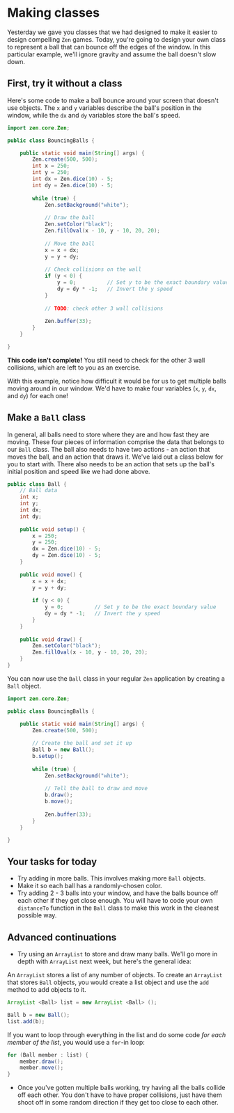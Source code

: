 # Making classes

Yesterday we gave you classes that we had designed to make it easier to design compelling `Zen` games. Today, you're going to design your own class to represent a ball that can bounce off the edges of the window. In this particular example, we'll ignore gravity and assume the ball doesn't slow down.

## First, try it without a class

Here's some code to make a ball bounce around your screen that doesn't use objects. The `x` and `y` variables describe the ball's position in the window, while the `dx` and `dy` variables store the ball's speed.

```java
import zen.core.Zen;

public class BouncingBalls {

	public static void main(String[] args) {
		Zen.create(500, 500);
		int x = 250;
		int y = 250;
		int dx = Zen.dice(10) - 5;
		int dy = Zen.dice(10) - 5;
		
		while (true) {
			Zen.setBackground("white");
			
			// Draw the ball
			Zen.setColor("black");
			Zen.fillOval(x - 10, y - 10, 20, 20);
			
			// Move the ball
			x = x + dx;
			y = y + dy;
			
			// Check collisions on the wall
			if (y < 0) {
				y = 0;			// Set y to be the exact boundary value
				dy = dy * -1;	// Invert the y speed
			}
			
			// TODO: check other 3 wall collisions
			
			Zen.buffer(33);
		}
	}

}
```

**This code isn't complete!** You still need to check for the other 3 wall collisions, which are left to you as an exercise.

With this example, notice how difficult it would be for us to get multiple balls moving around in our window. We'd have to make four variables (`x`, `y`, `dx`, and `dy`) for each one!

## Make a `Ball` class

In general, all balls need to store where they are and how fast they are moving. These four pieces of information comprise the data that belongs to our `Ball` class. The ball also needs to have two actions - an action that moves the ball, and an action that draws it. We've laid out a class below for you to start with. There also needs to be an action that sets up the ball's initial position and speed like we had done above.

```java
public class Ball {
	// Ball data
	int x;
	int y;
	int dx;
	int dy;
	
	public void setup() {
		x = 250;
		y = 250;
		dx = Zen.dice(10) - 5;
		dy = Zen.dice(10) - 5;
	}
	
	public void move() {
		x = x + dx;
		y = y + dy;
		
		if (y < 0) {
			y = 0;			// Set y to be the exact boundary value
			dy = dy * -1;	// Invert the y speed
		}
	}
	
	public void draw() {
		Zen.setColor("black");
		Zen.fillOval(x - 10, y - 10, 20, 20);
	}
}
```

You can now use the `Ball` class in your regular `Zen` application by creating a `Ball` object.
```java
import zen.core.Zen;

public class BouncingBalls {

	public static void main(String[] args) {
		Zen.create(500, 500);
		
		// Create the ball and set it up
		Ball b = new Ball();
		b.setup();
		
		while (true) {
			Zen.setBackground("white");
			
			// Tell the ball to draw and move
			b.draw();
			b.move();
			
			Zen.buffer(33);
		}
	}

}
```

## Your tasks for today
 - Try adding in more balls. This involves making more `Ball` objects.
 - Make it so each ball has a randomly-chosen color.
 - Try adding 2 - 3 balls into your window, and have the balls bounce off each other if they get close enough. You will have to code your own `distanceTo` function in the `Ball` class to make this work in the cleanest possible way.
 
## Advanced continuations

 - Try using an `ArrayList` to store and draw many balls. We'll go more in depth with `ArrayList` next week, but here's the general idea:
 
An `ArrayList` stores a list of any number of objects. To create an `ArrayList` that stores `Ball` objects, you would create a list object and use the `add` method to add objects to it.
```java
ArrayList <Ball> list = new ArrayList <Ball> ();

Ball b = new Ball();
list.add(b);
```

If you want to loop through everything in the list and do some code *for each member of the list*, you would use a `for`-in loop:
```java
for (Ball member : list) {
	member.draw();
	member.move();
}
```

 - Once you've gotten multiple balls working, try having all the balls collide off each other. You don't have to have proper collisions, just have them shoot off in some random direction if they get too close to each other.


